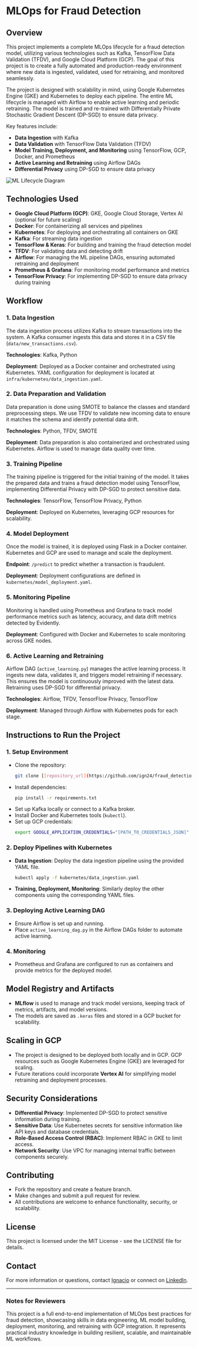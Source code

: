 # MLOps for Fraud Detection

## Overview
This project implements a complete MLOps lifecycle for a fraud detection model, utilizing various technologies such as Kafka, TensorFlow Data Validation (TFDV), and Google Cloud Platform (GCP). The goal of this project is to create a fully automated and production-ready environment where new data is ingested, validated, used for retraining, and monitored seamlessly.

The project is designed with scalability in mind, using Google Kubernetes Engine (GKE) and Kubernetes to deploy each pipeline. The entire ML lifecycle is managed with Airflow to enable active learning and periodic retraining. The model is trained and re-trained with Differentially Private Stochastic Gradient Descent (DP-SGD) to ensure data privacy.

Key features include:
- **Data Ingestion** with Kafka
- **Data Validation** with TensorFlow Data Validation (TFDV)
- **Model Training, Deployment, and Monitoring** using TensorFlow, GCP, Docker, and Prometheus
- **Active Learning and Retraining** using Airflow DAGs
- **Differential Privacy** using DP-SGD to ensure data privacy

![ML Lifecycle Diagram](ml_lifecycle_diagram.png)

## Technologies Used
- **Google Cloud Platform (GCP)**: GKE, Google Cloud Storage, Vertex AI (optional for future scaling)
- **Docker**: For containerizing all services and pipelines
- **Kubernetes**: For deploying and orchestrating all containers on GKE
- **Kafka**: For streaming data ingestion
- **TensorFlow & Keras**: For building and training the fraud detection model
- **TFDV**: For validating data and detecting drift
- **Airflow**: For managing the ML pipeline DAGs, ensuring automated retraining and deployment
- **Prometheus & Grafana**: For monitoring model performance and metrics
- **TensorFlow Privacy**: For implementing DP-SGD to ensure data privacy during training


## Workflow
### 1. Data Ingestion
The data ingestion process utilizes Kafka to stream transactions into the system. A Kafka consumer ingests this data and stores it in a CSV file (`data/new_transactions.csv`).

**Technologies**: Kafka, Python

**Deployment**: Deployed as a Docker container and orchestrated using Kubernetes. YAML configuration for deployment is located at `infra/kubernetes/data_ingestion.yaml`.

### 2. Data Preparation and Validation
Data preparation is done using SMOTE to balance the classes and standard preprocessing steps. We use TFDV to validate new incoming data to ensure it matches the schema and identify potential data drift.

**Technologies**: Python, TFDV, SMOTE

**Deployment**: Data preparation is also containerized and orchestrated using Kubernetes. Airflow is used to manage data quality over time.

### 3. Training Pipeline
The training pipeline is triggered for the initial training of the model. It takes the prepared data and trains a fraud detection model using TensorFlow, implementing Differential Privacy with DP-SGD to protect sensitive data.

**Technologies**: TensorFlow, TensorFlow Privacy, Python

**Deployment**: Deployed on Kubernetes, leveraging GCP resources for scalability.

### 4. Model Deployment
Once the model is trained, it is deployed using Flask in a Docker container. Kubernetes and GCP are used to manage and scale the deployment.

**Endpoint**: `/predict` to predict whether a transaction is fraudulent.

**Deployment**: Deployment configurations are defined in `kubernetes/model_deployment.yaml`.

### 5. Monitoring Pipeline
Monitoring is handled using Prometheus and Grafana to track model performance metrics such as latency, accuracy, and data drift metrics detected by Evidently.

**Deployment**: Configured with Docker and Kubernetes to scale monitoring across GKE nodes.

### 6. Active Learning and Retraining
Airflow DAG (`active_learning.py`) manages the active learning process. It ingests new data, validates it, and triggers model retraining if necessary. This ensures the model is continuously improved with the latest data. Retraining uses DP-SGD for differential privacy.

**Technologies**: Airflow, TFDV, TensorFlow Privacy, TensorFlow

**Deployment**: Managed through Airflow with Kubernetes pods for each stage.

## Instructions to Run the Project
### 1. Setup Environment
- Clone the repository:
  ```bash
  git clone [[repository_url](https://github.com/ign24/fraud_detection_mlops/)]
  ```
- Install dependencies:
  ```bash
  pip install -r requirements.txt
  ```
- Set up Kafka locally or connect to a Kafka broker.
- Install Docker and Kubernetes tools (`kubectl`).
- Set up GCP credentials:
  ```bash
  export GOOGLE_APPLICATION_CREDENTIALS="[PATH_TO_CREDENTIALS_JSON]"
  ```

### 2. Deploy Pipelines with Kubernetes
- **Data Ingestion**: Deploy the data ingestion pipeline using the provided YAML file.
  ```bash
  kubectl apply -f kubernetes/data_ingestion.yaml
  ```
- **Training, Deployment, Monitoring**: Similarly deploy the other components using the corresponding YAML files.

### 3. Deploying Active Learning DAG
- Ensure Airflow is set up and running.
- Place `active_learning_dag.py` in the Airflow DAGs folder to automate active learning.

### 4. Monitoring
- Prometheus and Grafana are configured to run as containers and provide metrics for the deployed model.

## Model Registry and Artifacts
- **MLflow** is used to manage and track model versions, keeping track of metrics, artifacts, and model versions.
- The models are saved as `.keras` files and stored in a GCP bucket for scalability.

## Scaling in GCP
- The project is designed to be deployed both locally and in GCP. GCP resources such as Google Kubernetes Engine (GKE) are leveraged for scaling.
- Future iterations could incorporate **Vertex AI** for simplifying model retraining and deployment processes.

## Security Considerations
- **Differential Privacy**: Implemented DP-SGD to protect sensitive information during training.
- **Sensitive Data**: Use Kubernetes secrets for sensitive information like API keys and database credentials.
- **Role-Based Access Control (RBAC)**: Implement RBAC in GKE to limit access.
- **Network Security**: Use VPC for managing internal traffic between components securely.

## Contributing
- Fork the repository and create a feature branch.
- Make changes and submit a pull request for review.
- All contributions are welcome to enhance functionality, security, or scalability.

## License
This project is licensed under the MIT License - see the LICENSE file for details.

## Contact
For more information or questions, contact [Ignacio](ignacio_zu@outlook.com) or connect on [LinkedIn](https://www.linkedin.com/in/ignacio-z%C3%BA%C3%B1iga/).

---
### Notes for Reviewers
This project is a full end-to-end implementation of MLOps best practices for fraud detection, showcasing skills in data engineering, ML model building, deployment, monitoring, and retraining with GCP integration. It represents practical industry knowledge in building resilient, scalable, and maintainable ML workflows.
